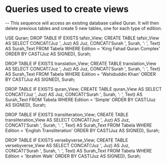 # Queries used to create views

-- This sequence will access an existing database called Quran. It will then delete previous tables and create 5 new tables, one for each type of edition.

USE Quran;
DROP TABLE IF EXISTS tafsir_View;
CREATE TABLE tafsir_View AS
SELECT
       CONCAT('Juz ', Juz) AS Juz, 
       CONCAT('Surah ', Surah, ': ', Text) AS Surah_Text
FROM Tabela
WHERE Edition = 'King Fahad Quran Complex'
ORDER BY CAST(Juz AS SIGNED), Surah;

DROP TABLE IF EXISTS translation_View;
CREATE TABLE translation_View AS
SELECT
       CONCAT('Juz ', Juz) AS Juz, 
       CONCAT('Surah ', Surah, ': ', Text) AS Surah_Text
FROM Tabela
WHERE Edition = 'Wahiduddin Khan'
ORDER BY CAST(Juz AS SIGNED), Surah;

DROP TABLE IF EXISTS quran_View;
CREATE TABLE quran_View AS
SELECT 
       CONCAT('Juz ', Juz) AS Juz, 
       CONCAT('Surah ', Surah, ': ', Text) AS Surah_Text
FROM Tabela
WHERE Edition = 'Simple'
ORDER BY CAST(Juz AS SIGNED), Surah;

DROP TABLE IF EXISTS transliteration_View;
CREATE TABLE transliteration_View AS
SELECT
       CONCAT('Juz ', Juz) AS Juz, 
       CONCAT('Surah ', Surah, ': ', Text) AS Surah_Text
FROM Tabela
WHERE Edition = 'English Transliteration'
ORDER BY CAST(Juz AS SIGNED), Surah;

DROP TABLE IF EXISTS versebyverse_View;
CREATE TABLE versebyverse_View AS
SELECT
       CONCAT('Juz ', Juz) AS Juz, 
       CONCAT('Surah ', Surah, ': ', Text) AS Surah_Text
FROM Tabela
WHERE Edition = 'Ibrahim Walk'
ORDER BY CAST(Juz AS SIGNED), Surah;